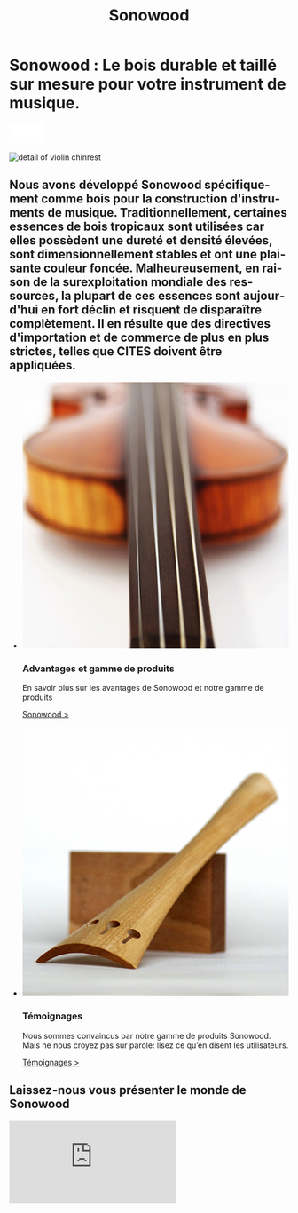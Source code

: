 ﻿---
lang: fr
title: 'Sonowood'
order: 2
---

<div class="full-width-kenburns">
<div class="wrap-bg-image">

# Sonowood : Le bois durable et taillé sur mesure pour votre instrument de musique.

![arrow down](/assets/images/arrow-d-white.svg)
</div>
<img srcset="/assets/images/products_cover_2x.jpg"
     src="/assets/images/products_cover.jpg" alt="detail of violin chinrest">
</div>

<div class="full-width-grey">
<div class="wrap">

  ## Nous avons développé Sonowood spécifiquement comme bois pour la construction d'instruments de musique. Traditionnellement, certaines essences de bois tropicaux sont utilisées car elles possèdent une dureté et densité élevées, sont dimensionnellement stables et ont une plaisante couleur foncée. Malheureusement, en raison de la surexploitation mondiale des ressources, la plupart de ces essences sont aujourd'hui en fort déclin et risquent de disparaître complètement. Il en résulte que des directives d'importation et de commerce de plus en plus strictes, telles que CITES doivent être appliquées. 

</div>
</div>

 <div class="full-width-red">
<div class="wrap -cols2">

  - ![violin with sonowood](/assets/images/Products_1_Tropical_Wood_Tropenholz_Ersatz_Replacement_Alternative_Sonowood_Ebenholz_Rosewood_Grenadill_SwissWoodSolutions_Klimaschutz_ETH_Zuerich_Switzerland.jpg)
    ### Advantages et gamme de produits

    En savoir plus sur les avantages de Sonowood et notre gamme de produits

    <a class="btn -white" href="/fr/products/sonowood">Sonowood ></a>

  - ![generic tailpiece](/assets/images/Products_3_Tropical_Wood_Tropenholz_Ersatz_Replacement_Alternative_Sonowood_Ebenholz_Rosewood_Grenadill_SwissWoodSolutions_Klimaschutz_ETH_Zuerich_Switzerland.jpg)
    ### Témoignages

    Nous sommes convaincus par notre gamme de produits Sonowood. Mais ne nous croyez pas sur parole: lisez ce qu’en disent les utilisateurs.

    <a class="btn -white" href="/en/products/testimonials">Témoignages ></a>

</div>
</div>

<div class="full-width-grey">
<div class="wrap">

## Laissez-nous vous présenter le monde de Sonowood

<div class="videocontainer">
<iframe src="https://www.youtube.com/embed/VzBaJULayc8?rel=0&amp;showinfo=0" frameborder="0" allow="autoplay; encrypted-media" allowfullscreen>
</iframe>
</div>

</div>
</div>
